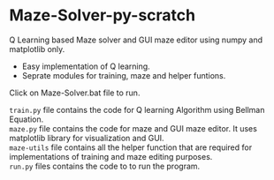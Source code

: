 # Maze-Solver-py-scratch
Q Learning based Maze solver and GUI maze editor using numpy and matplotlib only.

- Easy implementation of Q learning.
- Seprate modules for training, maze and helper funtions.


Click on Maze-Solver.bat file to run.

`train.py` file contains the code for Q learning Algorithm using Bellman Equation.<br>
`maze.py` file contains the code for maze and GUI maze editor. It uses matplotlib library for visualization and GUI.<br>
`maze-utils` file contains all the helper function that are required for implementations of training and maze editing purposes.<br>
`run.py` files contains the code to to run the program.
